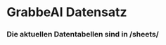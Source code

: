 







































# GrabbeAI Datensatz





### Die aktuellen Datentabellen sind in /sheets/


